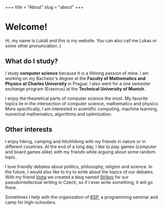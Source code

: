 +++
title = "About"
slug = "about"
+++

# Welcome!

Hi, my name is Lukáš and this is my website. You can also call me Lukas or some other pronunciation :)

## What do I study?
I study **computer science** because it is a lifelong passion of mine. I am working on my Bachelor's degree at the **Faculty of Mathematics and Physics at Charles University** in Prague. I also went for a one semester exchange program (Erasmus) at the **Technical University of Munich**.

I enjoy the theoretical parts of computer science the most. My favorite topics lie in the intersection of computer science, mathematics and physics. More specifically, I am interested in scientific computing, machine learning, numerical mathematics, algorithms and optimization.

## Other interests
I enjoy hiking, camping and hitchhiking with my friends in nature or in different countries. At the end of a long day, I like to play games (computer and board games alike) with my friends while arguing about some random topic.

I love friendly debates about politics, philosophy, religion and science. In the future, I would also like to try to write about the topics of our debates. With my friend [Vojta](https://vojtech-votruba.github.io) we created a blog named [Stříbro](https://stribro.github.io) for our pseudointellectual writing in Czech, so if I ever write something, it will go there.

Sometimes I help with the organization of [KSP](https://ksp.mff.cuni.cz), a programming seminar and camp for high-schoolers.
